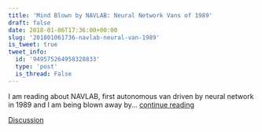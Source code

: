 ```yaml
---
title: 'Mind Blown by NAVLAB: Neural Network Vans of 1989'
draft: false
date: 2018-01-06T17:36:00+00:00
slug: '201801061736-navlab-neural-van-1989'
is_tweet: true
tweet_info:
  id: '949575264958328833'
  type: 'post'
  is_thread: False
---
```




I am reading about NAVLAB, first autonomous van driven by neural network in 1989 and I am being blown away by... [continue reading](urls[0])

[Discussion](https://x.com/sytelus/status/949575264958328833)
